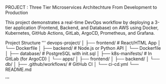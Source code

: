 PROJECT : Three Tier Microservices Architechture From Development to Production

This project demonstrates a real-time DevOps workflow by deploying a 3-tier application (Frontend, Backend, and Database) on AWS using Docker, Kubernetes, GitHub Actions, GitLab, ArgoCD, Prometheus, and Grafana.

Project Structure
'''
devops-project/
│
├── frontend/               # React/HTML App
│   └── Dockerfile
│
├── backend/                # Node.js or Python API
│   └── Dockerfile
│
├── database/               # PostgreSQL with init.sql
│
├── k8s-manifests/          # In GitLab (for ArgoCD)
│   └── apps/
│       ├── frontend/
│       ├── backend/
│       └── db/
│
├── .github/workflows/      # GitHub CI
│   └── ci-cd.yml
└── README.md

'''
